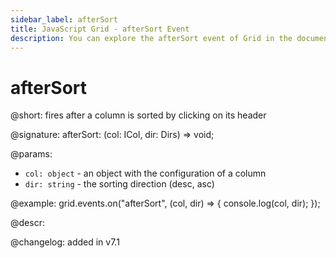 ```yaml
---
sidebar_label: afterSort
title: JavaScript Grid - afterSort Event 
description: You can explore the afterSort event of Grid in the documentation of the DHTMLX JavaScript UI library. Browse developer guides and API reference, try out code examples and live demos, and download a free 30-day evaluation version of DHTMLX Suite.
---
```


# afterSort

@short: fires after a column is sorted by clicking on its header

@signature: afterSort: (col: ICol, dir: Dirs) => void;

@params:
- `col: object` - an object with the configuration of a column
- `dir: string` - the sorting direction (desc, asc)

@example:
grid.events.on("afterSort", (col, dir) => {
	console.log(col, dir);
});

@descr:

@changelog: added in v7.1

[comment]: # (@relatedapi: grid/api/grid_beforesort_event.md)
